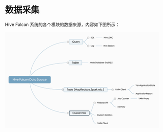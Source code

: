# 数据采集

Hive Falcon 系统的各个模块的数据来源，内容如下图所示：

![data_collection@2x.png](../res/data_collection@2x.png)

